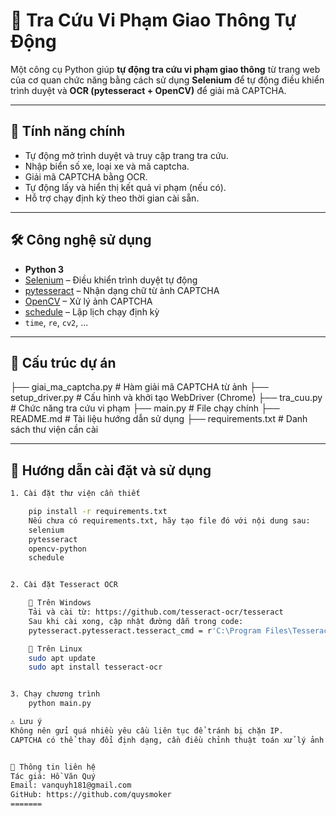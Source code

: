 
# 🚦 Tra Cứu Vi Phạm Giao Thông Tự Động

Một công cụ Python giúp **tự động tra cứu vi phạm giao thông** từ trang web của cơ quan chức năng bằng cách sử dụng **Selenium** để tự động điều khiển trình duyệt và **OCR (pytesseract + OpenCV)** để giải mã CAPTCHA.

---

## 📌 Tính năng chính

- Tự động mở trình duyệt và truy cập trang tra cứu.
- Nhập biển số xe, loại xe và mã captcha.
- Giải mã CAPTCHA bằng OCR.
- Tự động lấy và hiển thị kết quả vi phạm (nếu có).
- Hỗ trợ chạy định kỳ theo thời gian cài sẵn.

---

## 🛠 Công nghệ sử dụng

- **Python 3**
- [Selenium](https://www.selenium.dev/) – Điều khiển trình duyệt tự động
- [pytesseract](https://github.com/madmaze/pytesseract) – Nhận dạng chữ từ ảnh CAPTCHA
- [OpenCV](https://opencv.org/) – Xử lý ảnh CAPTCHA
- [schedule](https://pypi.org/project/schedule/) – Lập lịch chạy định kỳ
- `time`, `re`, `cv2`, ...

---

## 📂 Cấu trúc dự án

├── giai_ma_captcha.py # Hàm giải mã CAPTCHA từ ảnh
├── setup_driver.py # Cấu hình và khởi tạo WebDriver (Chrome)
├── tra_cuu.py # Chức năng tra cứu vi phạm
├── main.py # File chạy chính
├── README.md # Tài liệu hướng dẫn sử dụng
├── requirements.txt # Danh sách thư viện cần cài


---

## 🚀 Hướng dẫn cài đặt và sử dụng


```bash
1. Cài đặt thư viện cần thiết

    pip install -r requirements.txt
    Nếu chưa có requirements.txt, hãy tạo file đó với nội dung sau:
    selenium
    pytesseract
    opencv-python
    schedule


2. Cài đặt Tesseract OCR

    🔧 Trên Windows
    Tải và cài từ: https://github.com/tesseract-ocr/tesseract
    Sau khi cài xong, cập nhật đường dẫn trong code:
    pytesseract.pytesseract.tesseract_cmd = r'C:\Program Files\Tesseract-OCR\tesseract.exe'

    🐧 Trên Linux
    sudo apt update
    sudo apt install tesseract-ocr


3. Chạy chương trình
    python main.py

⚠️ Lưu ý
Không nên gửi quá nhiều yêu cầu liên tục để tránh bị chặn IP.
CAPTCHA có thể thay đổi định dạng, cần điều chỉnh thuật toán xử lý ảnh nếu lỗi.


📧 Thông tin liên hệ
Tác giả: Hồ Văn Quý
Email: vanquyh181@gmail.com
GitHub: https://github.com/quysmoker
=======


